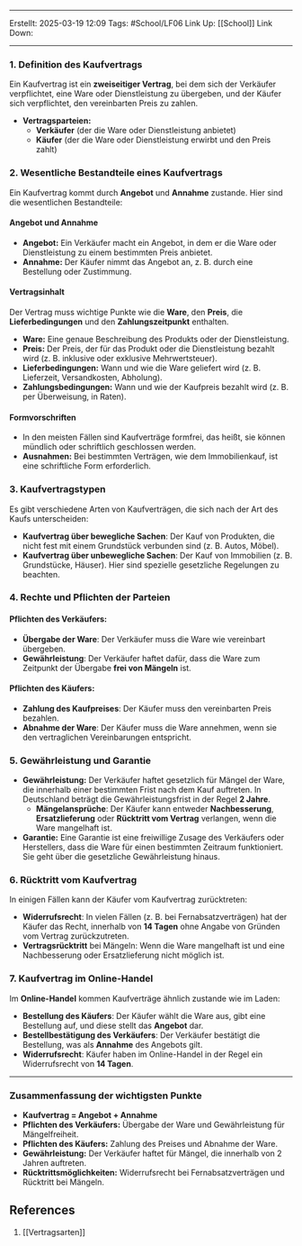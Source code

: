 
--- 
Erstellt: 2025-03-19    12:09 
Tags: #School/LF06 
Link Up: [[School]]
Link Down:

--- 
### **1. Definition des Kaufvertrags**
Ein Kaufvertrag ist ein **zweiseitiger Vertrag**, bei dem sich der Verkäufer verpflichtet, eine Ware oder Dienstleistung zu übergeben, und der Käufer sich verpflichtet, den vereinbarten Preis zu zahlen.

- **Vertragsparteien:**
    - **Verkäufer** (der die Ware oder Dienstleistung anbietet)
    - **Käufer** (der die Ware oder Dienstleistung erwirbt und den Preis zahlt)

### **2. Wesentliche Bestandteile eines Kaufvertrags**
Ein Kaufvertrag kommt durch **Angebot** und **Annahme** zustande. Hier sind die wesentlichen Bestandteile:

#### **Angebot und Annahme**
- **Angebot:** Ein Verkäufer macht ein Angebot, in dem er die Ware oder Dienstleistung zu einem bestimmten Preis anbietet.
- **Annahme:** Der Käufer nimmt das Angebot an, z. B. durch eine Bestellung oder Zustimmung.

#### **Vertragsinhalt**
Der Vertrag muss wichtige Punkte wie die **Ware**, den **Preis**, die **Lieferbedingungen** und den **Zahlungszeitpunkt** enthalten.

- **Ware:** Eine genaue Beschreibung des Produkts oder der Dienstleistung.
- **Preis:** Der Preis, der für das Produkt oder die Dienstleistung bezahlt wird (z. B. inklusive oder exklusive Mehrwertsteuer).
- **Lieferbedingungen:** Wann und wie die Ware geliefert wird (z. B. Lieferzeit, Versandkosten, Abholung).
- **Zahlungsbedingungen:** Wann und wie der Kaufpreis bezahlt wird (z. B. per Überweisung, in Raten).

#### **Formvorschriften**
- In den meisten Fällen sind Kaufverträge formfrei, das heißt, sie können mündlich oder schriftlich geschlossen werden.
- **Ausnahmen:** Bei bestimmten Verträgen, wie dem Immobilienkauf, ist eine schriftliche Form erforderlich.

### **3. Kaufvertragstypen**
Es gibt verschiedene Arten von Kaufverträgen, die sich nach der Art des Kaufs unterscheiden:

- **Kaufvertrag über bewegliche Sachen**: Der Kauf von Produkten, die nicht fest mit einem Grundstück verbunden sind (z. B. Autos, Möbel).
- **Kaufvertrag über unbewegliche Sachen**: Der Kauf von Immobilien (z. B. Grundstücke, Häuser). Hier sind spezielle gesetzliche Regelungen zu beachten.

### **4. Rechte und Pflichten der Parteien**
#### **Pflichten des Verkäufers:**
- **Übergabe der Ware**: Der Verkäufer muss die Ware wie vereinbart übergeben.
- **Gewährleistung**: Der Verkäufer haftet dafür, dass die Ware zum Zeitpunkt der Übergabe **frei von Mängeln** ist.

#### **Pflichten des Käufers:**
- **Zahlung des Kaufpreises**: Der Käufer muss den vereinbarten Preis bezahlen.
- **Abnahme der Ware**: Der Käufer muss die Ware annehmen, wenn sie den vertraglichen Vereinbarungen entspricht.

### **5. Gewährleistung und Garantie**
- **Gewährleistung:** Der Verkäufer haftet gesetzlich für Mängel der Ware, die innerhalb einer bestimmten Frist nach dem Kauf auftreten. In Deutschland beträgt die Gewährleistungsfrist in der Regel **2 Jahre**.
    - **Mängelansprüche**: Der Käufer kann entweder **Nachbesserung**, **Ersatzlieferung** oder **Rücktritt vom Vertrag** verlangen, wenn die Ware mangelhaft ist.
- **Garantie:** Eine Garantie ist eine freiwillige Zusage des Verkäufers oder Herstellers, dass die Ware für einen bestimmten Zeitraum funktioniert. Sie geht über die gesetzliche Gewährleistung hinaus.

### **6. Rücktritt vom Kaufvertrag**
In einigen Fällen kann der Käufer vom Kaufvertrag zurücktreten:

- **Widerrufsrecht**: In vielen Fällen (z. B. bei Fernabsatzverträgen) hat der Käufer das Recht, innerhalb von **14 Tagen** ohne Angabe von Gründen vom Vertrag zurückzutreten.
- **Vertragsrücktritt** bei Mängeln: Wenn die Ware mangelhaft ist und eine Nachbesserung oder Ersatzlieferung nicht möglich ist.

### **7. Kaufvertrag im Online-Handel**
Im **Online-Handel** kommen Kaufverträge ähnlich zustande wie im Laden:

- **Bestellung des Käufers**: Der Käufer wählt die Ware aus, gibt eine Bestellung auf, und diese stellt das **Angebot** dar.
- **Bestellbestätigung des Verkäufers**: Der Verkäufer bestätigt die Bestellung, was als **Annahme** des Angebots gilt.
- **Widerrufsrecht**: Käufer haben im Online-Handel in der Regel ein Widerrufsrecht von **14 Tagen**.

---

### **Zusammenfassung der wichtigsten Punkte**
- **Kaufvertrag = Angebot + Annahme**
- **Pflichten des Verkäufers:** Übergabe der Ware und Gewährleistung für Mängelfreiheit.
- **Pflichten des Käufers:** Zahlung des Preises und Abnahme der Ware.
- **Gewährleistung:** Der Verkäufer haftet für Mängel, die innerhalb von 2 Jahren auftreten.
- **Rücktrittsmöglichkeiten:** Widerrufsrecht bei Fernabsatzverträgen und Rücktritt bei Mängeln.

## References
1. [[Vertragsarten]]
